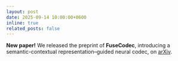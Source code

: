 ```yaml
---
layout: post
date: 2025-09-14 10:00:00+0600
inline: true
related_posts: false
---
```


**New paper!** We released the preprint of **FuseCodec**, introducing a semantic-contextual representation–guided neural codec, on [arXiv](https://arxiv.org/abs/2509.11425).